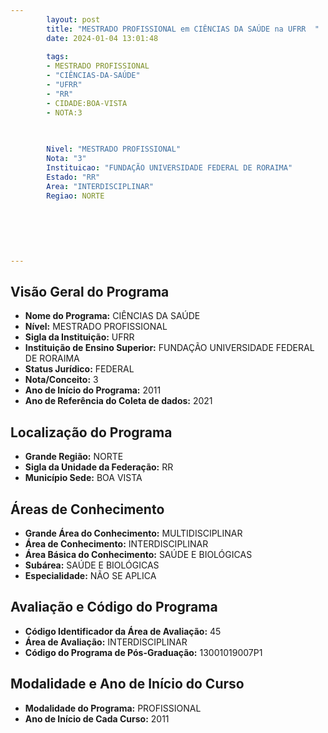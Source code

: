 ```yaml
---
        layout: post
        title: "MESTRADO PROFISSIONAL em CIÊNCIAS DA SAÚDE na UFRR  "
        date: 2024-01-04 13:01:48
     
        tags:
        - MESTRADO PROFISSIONAL
        - "CIÊNCIAS-DA-SAÚDE"
        - "UFRR"
        - "RR"
        - CIDADE:BOA-VISTA
        - NOTA:3
        
       

        Nivel: "MESTRADO PROFISSIONAL"
        Nota: "3"
        Instituicao: "FUNDAÇÃO UNIVERSIDADE FEDERAL DE RORAIMA"
        Estado: "RR"
        Area: "INTERDISCIPLINAR"
        Regiao: NORTE
        
        
        
        
        
        
---
```

## Visão Geral do Programa
- **Nome do Programa:** CIÊNCIAS DA SAÚDE
- **Nível:** MESTRADO PROFISSIONAL
- **Sigla da Instituição:** UFRR
- **Instituição de Ensino Superior:** FUNDAÇÃO UNIVERSIDADE FEDERAL DE RORAIMA
- **Status Jurídico:** FEDERAL
- **Nota/Conceito:** 3
- **Ano de Início do Programa:** 2011
- **Ano de Referência do Coleta de dados:** 2021

## Localização do Programa
- **Grande Região:** NORTE
- **Sigla da Unidade da Federação:** RR
- **Município Sede:** BOA VISTA

## Áreas de Conhecimento
- **Grande Área do Conhecimento:** MULTIDISCIPLINAR
- **Área de Conhecimento:** INTERDISCIPLINAR
- **Área Básica do Conhecimento:** SAÚDE E BIOLÓGICAS
- **Subárea:** SAÚDE E BIOLÓGICAS
- **Especialidade:** NÃO SE APLICA

## Avaliação e Código do Programa
- **Código Identificador da Área de Avaliação:** 45
- **Área de Avaliação:** INTERDISCIPLINAR
- **Código do Programa de Pós-Graduação:** 13001019007P1


## Modalidade e Ano de Início do Curso
- **Modalidade do Programa:** PROFISSIONAL
- **Ano de Início de Cada Curso:** 2011
